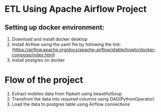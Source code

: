 # ETL Using Apache Airflow Project
## Setting up docker environment:
1. Download and install docker desktop
2. Install Airflow using the yaml file by following the link:(https://airflow.apache.org/docs/apache-airflow/stable/howto/docker-compose/index.html)
3. Install postgres on docker 

# Flow of the project
   1. Extract mobiles data from flipkart using beautifulSoup
   2. Transfrom the data into required columns using DAG(PythonOperator)
   3. Load the data to postgres table using Airflow connections
